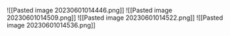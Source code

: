 ![[Pasted image 20230601014446.png]]
![[Pasted image 20230601014509.png]]
![[Pasted image 20230601014522.png]]
![[Pasted image 20230601014536.png]]
